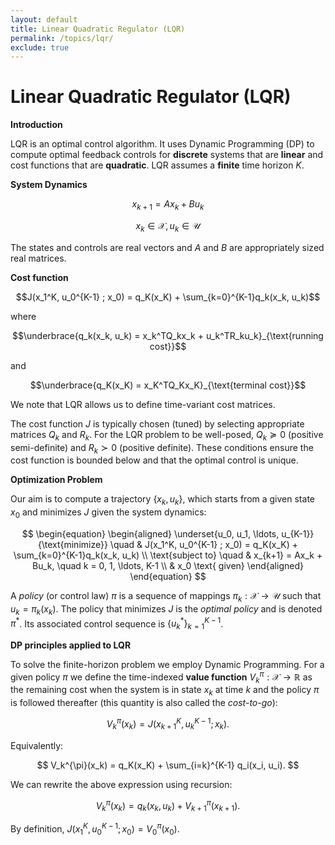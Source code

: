 ```yaml
---
layout: default
title: Linear Quadratic Regulator (LQR)
permalink: /topics/lqr/
exclude: true
---
```


# Linear Quadratic Regulator (LQR)

$\textbf{Introduction}$

LQR is an optimal control algorithm. It uses Dynamic Programming (DP) to compute optimal feedback controls for $\textbf{discrete}$ systems that are $\textbf{linear}$ and cost functions that are $\textbf{quadratic}$. LQR assumes a $\textbf{finite}$ time horizon $K$.

$\textbf{System Dynamics}$

$$x_{k+1} = Ax_k + Bu_k$$

$$x_k \in \mathcal{X}, u_k \in \mathcal{U}$$

The states and controls are real vectors and $A$ and $B$ are appropriately sized real matrices.

$\textbf{Cost function}$

$$J(x_1^K, u_0^{K-1} ; x_0) = q_K(x_K) + \sum_{k=0}^{K-1}q_k(x_k, u_k)$$

where 

$$\underbrace{q_k(x_k, u_k) = x_k^TQ_kx_k + u_k^TR_ku_k}_{\text{running cost}}$$

and 

$$\underbrace{q_K(x_K) = x_K^TQ_Kx_K}_{\text{terminal cost}}$$

We note that LQR allows us to define time-variant cost matrices.

The cost function $J$ is typically chosen (tuned) by selecting appropriate matrices $Q_k$ and $R_k$. For the LQR problem to be well-posed, $Q_k \succcurlyeq 0$ (positive semi-definite) and $R_k \succ 0$ (positive definite). These conditions ensure the cost function is bounded below and that the optimal control is unique.

$\textbf{Optimization Problem}$

Our aim is to compute a trajectory $\{x_k,  u_k\}$, which starts from a given state $x_0$ and minimizes $J$ given the system dynamics:

$$
\begin{equation}
\begin{aligned}
\underset{u_0, u_1, \ldots, u_{K-1}}{\text{minimize}} \quad & J(x_1^K, u_0^{K-1} ; x_0) = q_K(x_K) + \sum_{k=0}^{K-1}q_k(x_k, u_k) \\
\text{subject to} \quad & x_{k+1} = Ax_k + Bu_k, \quad k = 0, 1, \ldots, K-1 \\
& x_0 \text{ given}
\end{aligned}
\end{equation}
$$

A $\textit{policy}$ (or control law) $\pi$ is a sequence of mappings $\pi_k : \mathcal{X} \to \mathcal{U}$ such that $u_k = \pi_k(x_k)$. The policy that minimizes $J$ is the $\textit{optimal policy}$ and is denoted $\pi^{\ast}$. Its associated control sequence is $\{u_k^*\}_{k=1}^{K-1}$. 

$\textbf{DP principles applied to LQR}$

To solve the finite-horizon problem we employ Dynamic Programming. For a given policy $\pi$ we define the time-indexed $\textbf{value function}$
$V_k^{\pi} : \mathcal{X} \to \mathbb{R}$ as the remaining cost when the system is in state $x_k$ at time $k$ and the policy $\pi$ is followed thereafter (this quantity is also called the $\textit{cost-to-go}$):

$$
V_k^{\pi}(x_k) = J(x_{k+1}^K, u_k^{K-1}; x_k).
$$

Equivalently:

$$
V_k^{\pi}(x_k) = q_K(x_K) + \sum_{i=k}^{K-1} q_i(x_i, u_i).
$$

We can rewrite the above expression using recursion:

$$
V_k^{\pi}(x_k) = q_k(x_k, u_k) + V_{k+1}^{\pi}(x_{k+1}).
$$

By definition, $J(x_1^K, u_0^{K-1} ; x_0) = V_0^{\pi}(x_0)$.



